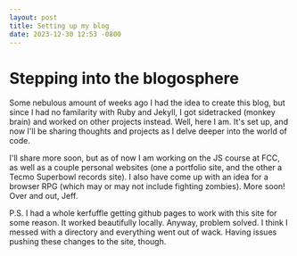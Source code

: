 ```yaml
---
layout: post
title: Setting up my blog
date: 2023-12-30 12:53 -0800
---
```


# Stepping into the blogosphere

Some nebulous amount of weeks ago I had the idea to create this blog, but since I had no familarity with Ruby and Jekyll, I got sidetracked (monkey brain) and worked on other projects instead. Well, here I am. It's set up, and now I'll be sharing thoughts and projects as I delve deeper into the world of code.

I'll share more soon, but as of now I am working on the JS course at FCC, as well as a couple personal websites (one a portfolio site, and the other a Tecmo Superbowl records site). I also have come up with an idea for a browser RPG (which may or may not include fighting zombies). More soon! Over and out, Jeff.

P.S. I had a whole kerfuffle getting github pages to work with this site for some reason. It worked beautifully locally. Anyway, problem solved. I think I messed with a directory and everything went out of wack. Having issues pushing these changes to the site, though.
